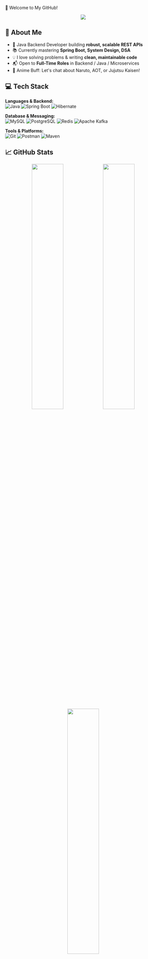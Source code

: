💫 Welcome to My GitHub!

<p align="center">
  <img src="https://readme-typing-svg.herokuapp.com?font=Fira+Code&weight=600&size=24&duration=3000&pause=1000&color=08FDD8&background=00000000&center=true&vCenter=true&width=800&lines=Hello+World!+I'm+Shilpee+%F0%9F%91%8B;Java+Backend+Developer+%E2%9A%99%EF%B8%8F;Anime+Lover+%F0%9F%8E%A5+Naruto+%E2%9D%A4+JJK;Spring+Boot+%7C+REST+APIs+%7C+MySQL;Open+to+Full-Time+Opportunities">
</p>

## 💫 About Me

- 🔧 Java Backend Developer building **robust, scalable REST APIs**
- 📚 Currently mastering **Spring Boot, System Design, DSA**
- 💡 I love solving problems & writing **clean, maintainable code**
- 📬 Open to **Full-Time Roles** in Backend / Java / Microservices
- 🎌 Anime Buff: Let's chat about Naruto, AOT, or Jujutsu Kaisen!


## 💻 Tech Stack

**Languages & Backend:**  
![Java](https://img.shields.io/badge/Java-%23ED8B00.svg?style=for-the-badge&logo=openjdk&logoColor=white)
![Spring Boot](https://img.shields.io/badge/SpringBoot-6DB33F?style=for-the-badge&logo=springboot&logoColor=white)
![Hibernate](https://img.shields.io/badge/Hibernate-59666C?style=for-the-badge&logo=hibernate&logoColor=white)

**Database & Messaging:**  
![MySQL](https://img.shields.io/badge/MySQL-00758F?style=for-the-badge&logo=mysql&logoColor=white)
![PostgreSQL](https://img.shields.io/badge/PostgreSQL-336791?style=for-the-badge&logo=postgresql&logoColor=white)
![Redis](https://img.shields.io/badge/Redis-DC382D?style=for-the-badge&logo=redis&logoColor=white)
![Apache Kafka](https://img.shields.io/badge/Kafka-231F20?style=for-the-badge&logo=apachekafka&logoColor=white)

**Tools & Platforms:**  
![Git](https://img.shields.io/badge/Git-F05032?style=for-the-badge&logo=git&logoColor=white)
![Postman](https://img.shields.io/badge/Postman-FF6C37?style=for-the-badge&logo=postman&logoColor=white)
![Maven](https://img.shields.io/badge/Maven-C71A36?style=for-the-badge&logo=apachemaven&logoColor=white)


## 📈 GitHub Stats

<p align="center">
  <img src="https://github-readme-stats.vercel.app/api?username=shilpee-0311&show_icons=true&theme=react&hide_border=true" width="45%"/>
  <img src="https://github-readme-streak-stats.herokuapp.com/?user=shilpee-0311&theme=react&hide_border=true" width="45%"/>
  <img src="https://github-readme-stats.vercel.app/api/top-langs/?username=shilpee-0311&layout=compact&theme=react&hide_border=true" width="45%"/>
</p>


## 🧩 Projects

🔹 **[Crash Course API](https://github.com/shilpee-0311/crash-course-api)**  
Spring Boot backend for managing crash courses, enrollments, and mentors.

🔹 **[Movie Review Backend](https://github.com/shilpee-0311/movie-review-backend)**  
A REST API for reviewing movies by genre with real-time average rating update.


📈 GitHub Stats & Activity
<p align="center"> <img src="https://github-readme-stats.vercel.app/api?username=shilpee-0311&theme=tokyonight&show_icons=true&hide_border=true" width="48%"/> <img src="https://github-readme-streak-stats.herokuapp.com?user=shilpee-0311&theme=tokyonight&hide_border=true" width="48%"/> <img src="https://github-readme-stats.vercel.app/api/top-langs/?username=shilpee-0311&layout=compact&theme=tokyonight&hide_border=true" width="48%"/> </p>


🏆 GitHub Trophies
<p align="center"> <img src="https://github-profile-trophy.vercel.app/?username=shilpee-0311&theme=tokyonight&row=2&margin-w=8&no-bg=true"/> </p>


## 🌐 Let’s Connect

[![LinkedIn](https://img.shields.io/badge/LinkedIn-0077B5?style=flat&logo=linkedin&logoColor=white)](https://linkedin.com/in/shilpee-srivastava-69634b1b1)
[![Gmail](https://img.shields.io/badge/Gmail-D14836?style=flat&logo=gmail&logoColor=white)](mailto:shilpeebackend@gmail.com)

---

### ⚡ Quote of the Day

> “First, solve the problem. Then, write the code.” – John Johnson
